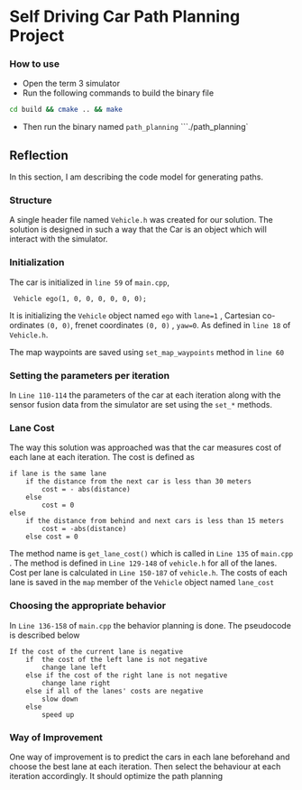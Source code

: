 # Self Driving Car Path Planning Project

### How to use
- Open the term 3 simulator
- Run the following commands to build the binary file
```bash
cd build && cmake .. && make
```
- Then run the binary named `path_planning`
```./path_planning`

## Reflection

In this section, I am describing the code model for generating paths. 

### Structure

A single header file named `Vehicle.h` was created for our solution. The solution is designed in such a way that the Car is an object which will interact with the simulator. 

### Initialization

The car is initialized in `line 59` of `main.cpp`, 
```
 Vehicle ego(1, 0, 0, 0, 0, 0, 0);
 ```
 It is initializing the `Vehicle` object named `ego` with `lane=1` , Cartesian co-ordinates `(0, 0)`, frenet coordinates `(0, 0)` , `yaw=0`. As defined in `line 18` of `Vehicle.h`.

 The map waypoints are saved using `set_map_waypoints` method in `line 60`

### Setting the parameters per iteration

In `Line 110-114` the parameters of the car at each iteration along with the sensor fusion data from the simulator are set using the `set_*` methods.

### Lane Cost

The way this solution was approached was that the car measures cost of each lane at each iteration. The cost is defined as 
```
if lane is the same lane
    if the distance from the next car is less than 30 meters
        cost = - abs(distance)
    else
        cost = 0
else
    if the distance from behind and next cars is less than 15 meters
        cost = -abs(distance)
    else cost = 0
```

The method name is `get_lane_cost()` which is called in `Line 135` of `main.cpp` . The method is defined in `Line 129-148` of `vehicle.h` for all of the lanes. Cost per lane is calculated in `Line 150-187` of `vehicle.h`. The costs of each lane is saved in the `map` member of the `Vehicle` object named `lane_cost`

### Choosing the appropriate behavior

In `Line 136-158` of `main.cpp` the behavior planning is done. The pseudocode is described below
```
If the cost of the current lane is negative
    if  the cost of the left lane is not negative
        change lane left
    else if the cost of the right lane is not negative
        change lane right
    else if all of the lanes' costs are negative
        slow down
    else
        speed up

```

### Way of Improvement

One way of improvement is to predict the cars in each lane beforehand and choose the best lane at each iteration. Then select the behaviour at each iteration accordingly. It should optimize the path planning